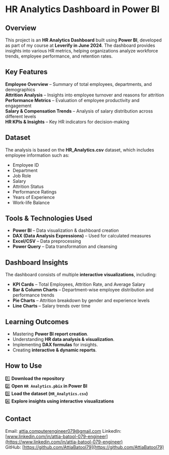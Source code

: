 #  HR Analytics Dashboard in Power BI  

##  Overview  
This project is an **HR Analytics Dashboard** built using **Power BI**, developed as part of my course at **Leverify in June 2024**. The dashboard provides insights into various HR metrics, helping organizations analyze workforce trends, employee performance, and retention rates.  

##  Key Features  
**Employee Overview** – Summary of total employees, departments, and demographics  
**Attrition Analysis** – Insights into employee turnover and reasons for attrition  
**Performance Metrics** – Evaluation of employee productivity and engagement  
**Salary & Compensation Trends** – Analysis of salary distribution across different levels  
**HR KPIs & Insights** – Key HR indicators for decision-making  

##  Dataset  
The analysis is based on the **HR_Analytics.csv** dataset, which includes employee information such as:  
- Employee ID  
- Department  
- Job Role  
- Salary  
- Attrition Status  
- Performance Ratings  
- Years of Experience  
- Work-life Balance  

##  Tools & Technologies Used  
- **Power BI** – Data visualization & dashboard creation  
- **DAX (Data Analysis Expressions)** – Used for calculated measures  
- **Excel/CSV** – Data preprocessing  
- **Power Query** – Data transformation and cleansing  

##  Dashboard Insights  
The dashboard consists of multiple **interactive visualizations**, including:  
- **KPI Cards** – Total Employees, Attrition Rate, and Average Salary  
- **Bar & Column Charts** – Department-wise employee distribution and performance trends  
- **Pie Charts** – Attrition breakdown by gender and experience levels  
- **Line Charts** – Salary trends over time  

##  Learning Outcomes  
- Mastering **Power BI report creation**.  
- Understanding **HR data analysis & visualization**.  
- Implementing **DAX formulas** for insights.  
- Creating **interactive & dynamic reports**.  

##  How to Use  
1️⃣ **Download the repository**  
2️⃣ **Open `HR Analytics.pbix` in Power BI**  
3️⃣ **Load the dataset (`HR_Analytics.csv`)**  
4️⃣ **Explore insights using interactive visualizations**  

##  Contact  
 Email: attia.computerengineer079@gmail.com
 LinkedIn: [www.linkedin.com/in/attia-batool-079-engineer](https://www.linkedin.com/in/attia-batool-079-engineer)  
 GitHub: [https://github.com/AttiaBatool79](https://github.com/AttiaBatool79)  



